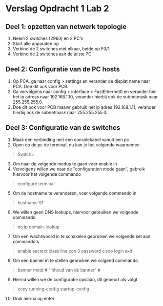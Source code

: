 # Verslag Opdracht 1 Lab 2
## Deel 1: opzetten van netwerk topologie
1. Neem 2 switches (2960) en 2 PC's
2. Start alle apparaten op
3. Verbind de 2 switches met elkaar, beide op F0/1
4. Verbind de 2 switches aan de juiste PC
## Deel 2: Configuratie van de PC hosts
1. Op PCA, ga naar config > settings en verander de displat name naar PCA. Doe dit ook voor PCB.
2. Ga vervolgens naar config > interface > FastEthernet0 en verander hier het ip adress naar 192.168.1.10, verander hierbij ook de subnetmask naar 255.255.255.0.
3. Doe dit ook voor PCB maawr gebruik het ip adres  192.168.1.11, verander hierbij ook de subnetmask naar 255.255.255.0.
## Deel 3: Configuratie van de switches
1. Maak een verbinding met een consolekabel vanuit een pc
2. Open op de pc de terminal, nu kan je het volgende waarnemen
> Switch> 
3. Om naar de volgende modus te gaan voer enable in
4. Vervolgens willen we naar de "configuration mode gaan", gebruik hiervoor het volgende commando
> configure terminal
5. Om de hostname te veranderen, voer volgende commando in
> hostname S1
6. We willen geen DNS lookups, hiervoor gebruiken we volgende commando
> no ip domain-lookup
7. Om een wachtwoord in te schakelen gebruiken we volgende set aan commando's
> enable secrect class
> line con 0
> password cisco
> login
> exit
8. Om een banner in te stellen gebruiken we volgend commando
> banner motd # "inhoud van de banner" #
9. Hierna willen we de configuratie opslaan, dit gebeurt als volgt
> copy running-config startup-config
10. Druk hierna op enter


